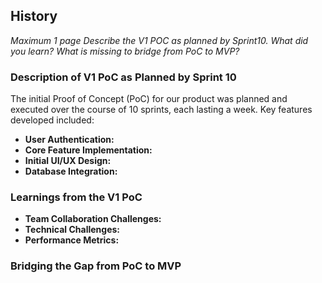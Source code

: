 ## History
*Maximum 1 page*
*Describe the V1 POC as planned by Sprint10.*
*What did you learn?*
*What is missing to bridge from PoC to MVP?*

### Description of V1 PoC as Planned by Sprint 10

The initial Proof of Concept (PoC) for our product was planned and executed over the course of 10 sprints, each lasting a week. Key features developed included:

- **User Authentication:**
- **Core Feature Implementation:**
- **Initial UI/UX Design:**
- **Database Integration:**

### Learnings from the V1 PoC

- **Team Collaboration Challenges:**
- **Technical Challenges:**
- **Performance Metrics:**

### Bridging the Gap from PoC to MVP



